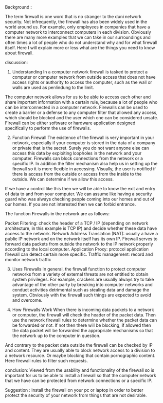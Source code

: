 Background :

The term firewall is one word that is no stranger to the duni network security. Not infrequently, the firewall has also been widely used in the world around us. For example, only employees in companies that have a computer network to interconnect computers in each division. Obviously there are many more examples that we can take in our surroundings and often times a lot of people who do not understand why and for what firewall itself. Here I will explain more or less what are the things you need to know about firewall.

discussion:

1. Understanding
In a computer network firewall is tasked to protect a computer or computer network from outside access that does not have access rights or authority to access the computer, such as the wall or walls are used as penlindung to the limit.

The computer network allows for us to be able to access each other and share important information with a certain rule, because a lot of people who can be interconnected in a computer network. Firewalls can be used to create a barrier or a defense to any computer filter that allowed any access, which should be blocked and the user which one can be considered unsafe. Firewall can be either software or hardware application designed specifically to perform the use of firewalls.

2. Function Firewall
The existence of the firewall is very important in your network, especially if your computer is stored in the data of a company or private that is the secret. Surely you do not want anyone else can access this data by exploiting loopholes in the network and your computer. Firewalls can block connections from the network or a specific IP. In addition the filter mechanism also help us in setting up the firewall so it is more flexible in accessing. Visually, the user is notified if there is access from the outside or access from the inside to the outside. We can determine if we allow this access.

If we have a control like this then we will be able to know the exit and entry of data to and from your computer. We can assume like having a security guard who was always checking people coming into our homes and out of our homes. If you are not interested then we can forbid entrance.

The function Firewalls in the network are as follows:

Packet Filtering: check the header of a TCP / IP (depending on network architecture, in this example is TCP IP) and decide whether these data have access to the network.
Network Address Translation (NAT): usually a have a public IP network and on the network itself has its own IP. Firewall serves to forward data packets from outside the network to the IP network properly according to the local computer.
Application Proxy: protocol application firewall can detect certain more specific.
Traffic management: record and monitor network traffic

3. Uses Firewalls
In general, the firewall function to protect computer networks from a variety of external threats are not entitled to obtain system privileges. For example, crackers are usually always try to take advantage of the other party by breaking into computer networks and conduct activities detrimental such as stealing data and damage the system. Obviously with the firewall such things are expected to avoid and overcome.

4. How Firewalls Work
When there is incoming data packets to a network or computer, the firewall will check the header of the packet data. Then use the network firewall rules to determine whether the packet data can be forwarded or not. If not then there will be blocking, if allowed then the data packet will be forwarded the appropriate mechanisms so that the network up to the computer in question.

And contrary to the packet data outside the firewall can be checked by IP and content. They are usually able to block network access to a division to a network resource. Or maybe blocking that contain pornographic content. Here firewall rules to filter such requests.

conclusion:
Viewed from the usability and functionality of the firewall so is important for us to be able to install a firewall so that the computer network that we have can be protected from network connections or a specific IP.

Suggestion :
Install the firewall on your pc or laptop in order to better protect the security of your network from things that are not desirable.
